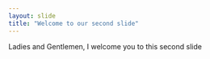 ```yaml
---
layout: slide
title: "Welcome to our second slide"
---
```

Ladies and Gentlemen, I welcome you to this second slide

